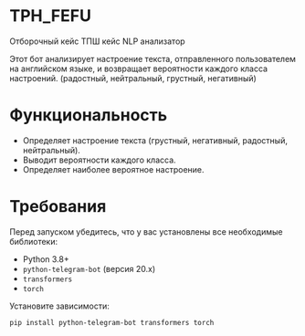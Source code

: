 # TPH_FEFU
Отборочный кейс ТПШ 
кейс NLP анализатор

Этот бот анализирует настроение текста, отправленного пользователем на английском языке, и возвращает вероятности каждого класса настроений. (радостный, нейтральный, грустный, негативный)

# Функциональность
- Определяет настроение текста (грустный, негативный, радостный, нейтральный).
- Выводит вероятности каждого класса.
- Определяет наиболее вероятное настроение.

# Требования
Перед запуском убедитесь, что у вас установлены все необходимые библиотеки:

- Python 3.8+
- `python-telegram-bot` (версия 20.x)
- `transformers`
- `torch`

Установите зависимости:
```bash
pip install python-telegram-bot transformers torch

